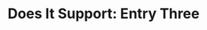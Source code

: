 ---
layout: ../../layouts/BlogPostLayout.astro
title: "Does It Support: Entry Three"
description: "Description here!"
---